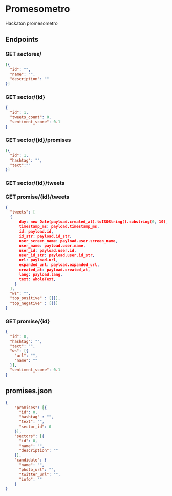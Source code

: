 # Promesometro

Hackaton promesometro

## Endpoints

### GET sectores/

```json
[{
  "id": "",
  "name": "",
  "description": ""
}]
```

### GET sector/{id}

```json
{
  "id": 1,
  "tweets_count": 0,
  "sentiment_score": 0.1
}
```

### GET sector/{id}/promises

```json
[{
  "id": 1,
  "hashtag": "",
  "text":""
}]
```

### GET sector/{id}/tweets
### GET promise/{id}/tweets

```json
{
  "tweets": [
  {
      day: new Date(payload.created_at).toISOString().substring(0, 10), // add primarykey ('day')
      timestamp_ms: payload.timestamp_ms,
      id: payload.id,
      id_str: payload.id_str,
      user_screen_name: payload.user.screen_name,
      user_name: payload.user.name,
      user_id: payload.user.id,
      user_id_str: payload.user.id_str,
      url: payload.url,
      expanded_url: payload.expanded_url,
      created_at: payload.created_at,
      lang: payload.lang,
      text: wholeText,
    }
  ],
  "ws": "",
  "top_positive" : [{}],
  "top_negative" : [{}]
}
```

### GET promise/{id}

```json
{
  "id": 0,
  "hashtag": "",
  "text": "",
  "ws": [{
    "url": "",
    "name": ""
  }],
  "sentiment_score": 0.1
}
```

## promises.json

```json
{
    "promises": [{
      "id": 0,
      "hashtag" : "",
      "text": "",
      "sector_id": 0
    }],
    "sectors": [{
      "id": 0,
      "name": "",
      "description": ""
    }],
    "candidate": {
      "name": "",
      "photo_url": "",
      "twitter_url": "",
      "info": ""
    }
} 
```